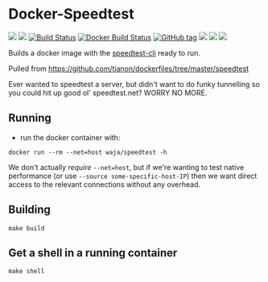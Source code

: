 # Docker-Speedtest

[![](https://images.microbadger.com/badges/version/waja/speedtest.svg)](https://hub.docker.com/r/waja/speedtest/)
[![](https://images.microbadger.com/badges/image/waja/speedtest.svg)](https://hub.docker.com/r/waja/speedtest/)
[![Build Status](https://travis-ci.org/Cyconet/docker-speedtest.svg?branch=development)](https://travis-ci.org/Cyconet/docker-speedtest)
[![Docker Build Status](https://img.shields.io/docker/build/waja/speedtest.svg)](https://hub.docker.com/r/waja/speedtest/)
[![GitHub tag](https://img.shields.io/github/tag/Cyconet/docker-speedtest.svg)](https://github.com/Cyconet/docker-speedtest/tags)
[![](https://img.shields.io/docker/pulls/waja/speedtest.svg)](https://hub.docker.com/r/waja/speedtest/)
[![](https://img.shields.io/docker/stars/waja/speedtest.svg)](https://hub.docker.com/r/waja/speedtest/)
[![](https://img.shields.io/docker/automated/waja/speedtest.svg)](https://hub.docker.com/r/waja/speedtest/)

Builds a docker image with the [speedtest-cli](https://github.com/sivel/speedtest-cli) ready to run.

Pulled from https://github.com/tianon/dockerfiles/tree/master/speedtest

Ever wanted to speedtest a server, but didn't want to do funky tunnelling so you could hit up good ol' speedtest.net?  WORRY NO MORE.

Running
-------

- run the docker container with:

```
docker run --rm --net=host waja/speedtest -h
```

We don't actually _require_ `--net=host`, but if we're wanting to test native performance (or use `--source some-specific-host-IP`) then we want direct access to the relevant connections without any overhead.

Building
--------

```
make build
```

Get a shell in a running container
----------------------------------

```
make shell
```
